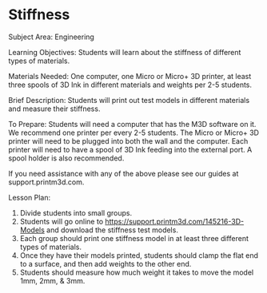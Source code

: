 # Stiffness

Subject Area: Engineering

Learning Objectives: Students will learn about the stiffness of different types of materials. 

Materials Needed: One computer, one Micro or Micro+ 3D printer, at least three spools of 3D Ink in different materials and weights per 2-5 students. 

Brief Description: Students will print out test models in different materials and measure their stiffness. 

To Prepare: Students will need a computer that has the M3D software on it. We recommend one printer per every 2-5 students. The Micro or Micro+ 3D printer will need to be plugged into both the wall and the computer. Each printer will need to have a spool of 3D Ink feeding into the external port. A spool holder is also recommended. 

If you need assistance with any of the above please see our guides at support.printm3d.com. 

Lesson Plan: 

1. Divide students into small groups.   
2. Students will go online to https://support.printm3d.com/145216-3D-Models and download the stiffness test models.   
3. Each group should print one stiffness model in at least three different types of materials.   
4. Once they have their models printed, students should clamp the flat end to a surface, and then add weights to the other end.   
5. Students should measure how much weight it takes to move the model 1mm, 2mm, & 3mm. 

